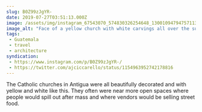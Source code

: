 ```yaml
---
slug: B0Z99zJgYR-
date: 2019-07-27T03:51:13.000Z
image: /assets/img/instagram_67543070_574830326254648_1300109479475711384_n_17851554358500103.jpg
image_alt: "Face of a yellow church with white carvings all over the surface. White statues stand and look out from altars."
tags:
 - Guatemala
 - travel
 - architecture
syndication:
 - https://www.instagram.com/p/B0Z99zJgYR-/
 - https://twitter.com/ajciccarello/status/1154963952742178816
---
```


The Catholic churches in Antigua were all beautifully decorated and with yellow and white like this. They often were near more open spaces where people would spill out after mass and where vendors would be selling street food.
